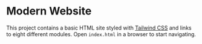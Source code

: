 # Modern Website

This project contains a basic HTML site styled with [Tailwind CSS](https://tailwindcss.com) and links to eight different modules. Open `index.html` in a browser to start navigating.
